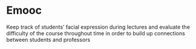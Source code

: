 # Emooc
Keep track of students’ facial expression during lectures and evaluate the difficulty of the course throughout time in order to build up connections between students and professors
